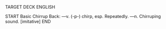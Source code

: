 TARGET DECK
ENGLISH

START
Basic
Chirrup
Back: —v. (-p-) chirp, esp. Repeatedly. —n. Chirruping sound. [imitative]
END
